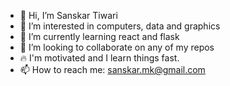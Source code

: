 - 👋 Hi, I’m Sanskar Tiwari
- 👀 I’m interested in computers, data and graphics
- 🌱 I’m currently learning react and flask
- 💞️ I’m looking to collaborate on any of my repos
- 🔥 I'm motivated and I learn things fast.
- 📫 How to reach me: sanskar.mk@gmail.com

<!---
sanskar-mk2/sanskar-mk2 is a ✨ special ✨ repository because its `README.md` (this file) appears on your GitHub profile.
You can click the Preview link to take a look at your changes.
--->
<!---
What should a portfolio contain?
ABOUT ME - summary, eye catching
projects polished
bigger fonts
--->
